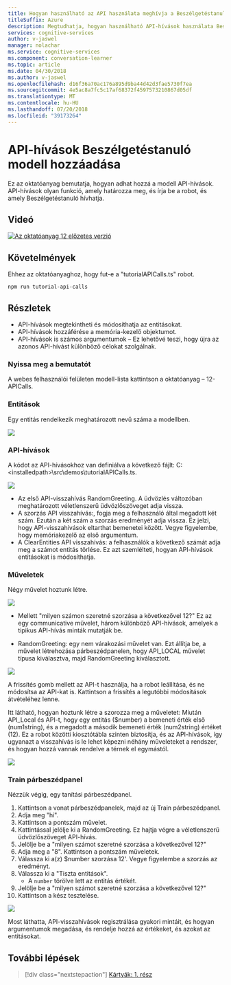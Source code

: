 ```yaml
---
title: Hogyan használható az API használata meghívja a Beszélgetéstanuló modellel – a Microsoft Cognitive Services |} A Microsoft Docs
titleSuffix: Azure
description: Megtudhatja, hogyan használható API-hívások használata Beszélgetéstanuló modell.
services: cognitive-services
author: v-jaswel
manager: nolachar
ms.service: cognitive-services
ms.component: conversation-learner
ms.topic: article
ms.date: 04/30/2018
ms.author: v-jaswel
ms.openlocfilehash: d16f36a70ac176a895d9ba44d42d3fae5730f7ea
ms.sourcegitcommit: 4e5ac8a7fc5c17af68372f4597573210867d05df
ms.translationtype: MT
ms.contentlocale: hu-HU
ms.lasthandoff: 07/20/2018
ms.locfileid: "39173264"
---
```

# <a name="how-to-add-api-calls-to-a-conversation-learner-model"></a>API-hívások Beszélgetéstanuló modell hozzáadása

Ez az oktatóanyag bemutatja, hogyan adhat hozzá a modell API-hívások. API-hívások olyan funkció, amely határozza meg, és írja be a robot, és amely Beszélgetéstanuló hívhatja.

## <a name="video"></a>Videó

[![Az oktatóanyag 12 előzetes verzió](http://aka.ms/cl-tutorial-12-preview)](http://aka.ms/blis-tutorial-12)

## <a name="requirements"></a>Követelmények
Ehhez az oktatóanyaghoz, hogy fut-e a "tutorialAPICalls.ts" robot.

    npm run tutorial-api-calls

## <a name="details"></a>Részletek

- API-hívások megtekintheti és módosíthatja az entitásokat.
- API-hívások hozzáférése a memória-kezelő objektumot.
- API-hívások is számos argumentumok – Ez lehetővé teszi, hogy újra az azonos API-hívást különböző célokat szolgálnak.

### <a name="open-the-demo"></a>Nyissa meg a bemutatót

A webes felhasználói felületen modell-lista kattintson a oktatóanyag – 12-APICalls. 

### <a name="entities"></a>Entitások

Egy entitás rendelkezik meghatározott nevű száma a modellben.

![](../media/tutorial12_entities.PNG)

### <a name="api-calls"></a>API-hívások
A kódot az API-hívásokhoz van definiálva a következő fájlt: C:\<installedpath\>\src\demos\tutorialAPICalls.ts.

![](../media/tutorial12_apicalls.PNG)

- Az első API-visszahívás RandomGreeting. A üdvözlés változóban meghatározott véletlenszerű üdvözlőszöveget adja vissza.
- A szorzás API visszahívás:, fogja meg a felhasználó által megadott két szám. Ezután a két szám a szorzás eredményét adja vissza. Ez jelzi, hogy API-visszahívások eltarthat bemenetei között. Vegye figyelembe, hogy memóriakezelő az első argumentum. 
- A ClearEntities API visszahívás: a felhasználók a következő számát adja meg a számot entitás törlése. Ez azt szemlélteti, hogyan API-hívások entitásokat is módosíthatja.

### <a name="actions"></a>Műveletek

Négy művelet hoztunk létre. 

![](../media/tutorial12_actions.PNG)

- Mellett "milyen számon szeretné szorzása a következővel 12?" Ez az egy communicative művelet, három különböző API-hívások, amelyek a tipikus API-hívás minták mutatják be.

- RandomGreeting: egy nem várakozási művelet van. Ezt állítja be, a művelet létrehozása párbeszédpanelen, hogy API_LOCAL művelet típusa kiválasztva, majd RandomGreeting kiválasztott. 

![](../media/tutorial12_setupapicall.PNG)

A frissítés gomb mellett az API-t használja, ha a robot leállítása, és ne módosítsa az API-kat is. Kattintson a frissítés a legutóbbi módosítások átvételéhez lenne.

Itt látható, hogyan hoztunk létre a szorozza meg a műveletet: Miután API_Local és API-t, hogy egy entitás ($number) a bemeneti érték első (num1string), és a megadott a második bemeneti érték (num2string) értéket (12). Ez a robot közötti kiosztótábla szinten biztosítja, és az API-hívások, így ugyanazt a visszahívás is le lehet képezni néhány műveleteket a rendszer, és hogyan hozzá vannak rendelve a térnek el egymástól.

![](../media/tutorial12_actionmultiply.PNG)

### <a name="train-dialog"></a>Train párbeszédpanel

Nézzük végig, egy tanítási párbeszédpanel.

1. Kattintson a vonat párbeszédpanelek, majd az új Train párbeszédpanel.
1. Adja meg "hi".
2. Kattintson a pontszám művelet.
3. Kattintással jelölje ki a RandomGreeting. Ez hajtja végre a véletlenszerű üdvözlőszöveget API-hívás.
3. Jelölje be a "milyen számot szeretné szorzása a következővel 12?"
4. Adja meg a "8". Kattintson a pontszám műveletek.
4. Válassza ki a(z) $number szorzása 12'. Vegye figyelembe a szorzás az eredményt.
5. Válassza ki a "Tiszta entitások".
    - A `number` törölve lett az entitás értékét.
3. Jelölje be a "milyen számot szeretné szorzása a következővel 12?"
4. Kattintson a kész tesztelése.

![](../media/tutorial12_dialog.PNG)

Most láthatta, API-visszahívások regisztrálása gyakori mintáit, és hogyan argumentumok megadása, és rendelje hozzá az értékeket, és azokat az entitásokat.

## <a name="next-steps"></a>További lépések

> [!div class="nextstepaction"]
> [Kártyák: 1. rész](./13-cards-1.md)

